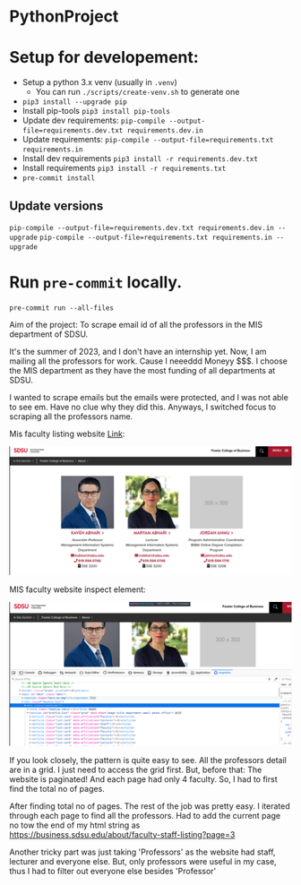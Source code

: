 # PythonProject

# Setup for developement:

- Setup a python 3.x venv (usually in `.venv`)
  - You can run `./scripts/create-venv.sh` to generate one
- `pip3 install --upgrade pip`
- Install pip-tools `pip3 install pip-tools`
- Update dev requirements: `pip-compile --output-file=requirements.dev.txt requirements.dev.in`
- Update requirements: `pip-compile --output-file=requirements.txt requirements.in`
- Install dev requirements `pip3 install -r requirements.dev.txt`
- Install requirements `pip3 install -r requirements.txt`
- `pre-commit install`

## Update versions

`pip-compile --output-file=requirements.dev.txt requirements.dev.in --upgrade`
`pip-compile --output-file=requirements.txt requirements.in --upgrade`

# Run `pre-commit` locally.

`pre-commit run --all-files`

Aim of the project: To scrape email id of all the professors in the MIS department of SDSU.

It's the summer of 2023, and I don't have an internship yet. Now, I am mailing all the professors for work. Cause I neeeddd Moneyy $$$.
I choose the MIS department as they have the most funding of all departments at SDSU.

I wanted to scrape emails but the emails were protected, and I was not able to see em. Have no clue why they did this.
Anyways, I switched focus to scraping all the professors name.

Mis faculty listing website [Link](https://business.sdsu.edu/about/faculty-staff-listing):

![Faculty list](faculty_pg.png)

MIS faculty website inspect element:

![insp](mis_web_insp.png)

If you look closely, the pattern is quite easy to see. All the professors detail are in a grid. I just need to access the grid first.
But, before that: The website is paginated! And each page had only 4 faculty. So, I had to first find the total no of pages.

After finding total no of pages. The rest of the job was pretty easy. I iterated through each page to find all the professors.
Had to add the current page no tow the end of my html string as https://business.sdsu.edu/about/faculty-staff-listing?page=3

Another tricky part was just taking 'Professors' as the website had staff, lecturer and everyone else. But, only professors were useful in my case, thus I had to filter out everyone else besides 'Professor'
